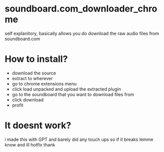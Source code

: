 # soundboard.com_downloader_chrome
self explanitory, basically allows you do download the raw audio files from soundboard.com

# How to install?
* download the source
* extract to wherever
* go to chrome extensions menu
* click load unpacked and upload the extracted plugin
* go to the soundboard that you want to download files from
* click download
* profit

# It doesnt work?
i made this with GPT and barely did any touch ups so if it breaks lemme know and ill hotfix thank
